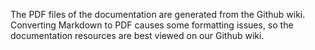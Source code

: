 The PDF files of the documentation are generated from the Github wiki. Converting Markdown to PDF causes some formatting issues, so the documentation resources are best viewed on our Github wiki.
